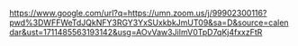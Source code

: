 https://www.google.com/url?q=https://umn.zoom.us/j/99902300116?pwd%3DWFFWeTdJQkNFY3RGY3YxSUxkbkJmUT09&sa=D&source=calendar&ust=1711485563193142&usg=AOvVaw3JiImV0TpD7qKj4fxxzFtR
